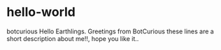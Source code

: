 # hello-world
botcurious
Hello Earthlings.
Greetings from BotCurious
these lines are a short description about me!!, hope you like it..
